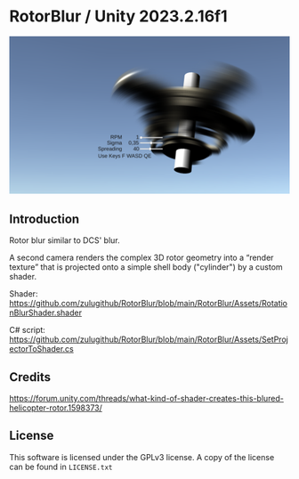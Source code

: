 # RotorBlur / Unity 2023.2.16f1 

![Alt text](https://github.com/zulugithub/RotorBlur/blob/main/RotorBlur.png?raw=true "Title")

## Introduction

Rotor blur similar to DCS' blur.

A second camera renders the complex 3D rotor geometry into a “render texture” that is projected onto a simple shell body ("cylinder") by a custom shader.

Shader: 
https://github.com/zulugithub/RotorBlur/blob/main/RotorBlur/Assets/RotationBlurShader.shader

C# script:
https://github.com/zulugithub/RotorBlur/blob/main/RotorBlur/Assets/SetProjectorToShader.cs

## Credits

https://forum.unity.com/threads/what-kind-of-shader-creates-this-blured-helicopter-rotor.1598373/

## License

This software is licensed under the GPLv3 license. A copy of the license can
be found in `LICENSE.txt`


